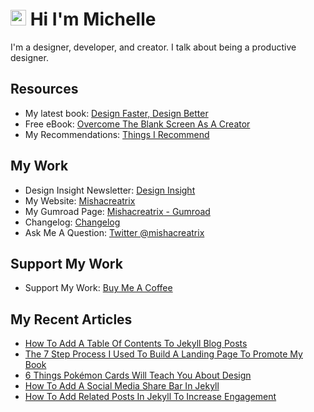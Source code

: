 # <img src="https://media.giphy.com/media/hvRJCLFzcasrR4ia7z/giphy.gif" width="25px"> Hi I'm Michelle


I'm a designer, developer, and creator. I talk about being a productive designer.


## Resources
- My latest book: [Design Faster, Design Better](https://designfaster.netlify.app/)
- Free eBook: [Overcome The Blank Screen As A Creator](https://gum.co/blank-screen)
- My Recommendations: [Things I Recommend](https://www.mishacreatrix.com/recommendations)

## My Work
- Design Insight Newsletter: [Design Insight](https://designinsight.substack.com/)
- My Website: [Mishacreatrix](https://mishacreatrix.com/)
- My Gumroad Page: [Mishacreatrix - Gumroad](https://gumroad.com/mishacreatrix)
- Changelog: [Changelog](https://mishacreatrix-changelog.netlify.app/)
- Ask Me A Question: [Twitter @mishacreatrix](https://twitter.com/MishaCreatrix)

## Support My Work
- Support My Work: [Buy Me A Coffee](https://www.buymeacoffee.com/mishacreatrix)


## My Recent Articles

  * [How To Add A Table Of Contents To Jekyll Blog Posts](https://mishacreatrix.com/table-of-contents-jekyll)
  * [The 7 Step Process I Used To Build A Landing Page To Promote My Book](https://mishacreatrix.com/book-landing-page)
  * [6 Things Pokémon Cards Will Teach You About Design](https://mishacreatrix.com/pokemon-cards-teach-design)
  * [How To Add A Social Media Share Bar In Jekyll](https://mishacreatrix.com/social-media-share-jekyll)
  * [How To Add Related Posts In Jekyll To Increase Engagement](https://mishacreatrix.com/related-posts-jekyll)
